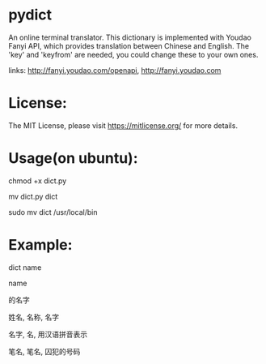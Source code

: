 pydict
==
An online terminal translator.
This dictionary is implemented with Youdao Fanyi API, which provides
translation between Chinese and English.
The 'key' and 'keyfrom' are needed, you could change these to your 
own ones.
	
links:	http://fanyi.youdao.com/openapi, http://fanyi.youdao.com

License: 
===

The MIT License, please visit https://mitlicense.org/ for more details.

Usage(on ubuntu):
===

chmod +x dict.py

mv dict.py dict

sudo mv dict /usr/local/bin

Example:
===

dict name

name

的名字

姓名, 名称, 名字

名字, 名, 用汉语拼音表示

笔名, 笔名, 囚犯的号码
